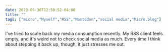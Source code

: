 ---date: 2023-06-30T12:50:52-04:00title: ""tags: ["micro","Myself","RSS","Mastodon","social media","Micro.blog"]---I've tried to scale back my media consumption recently. My RSS client feels empty, and it's weird not to check social media as much. Every time I think about stepping it back up, though, it just stresses me out.
